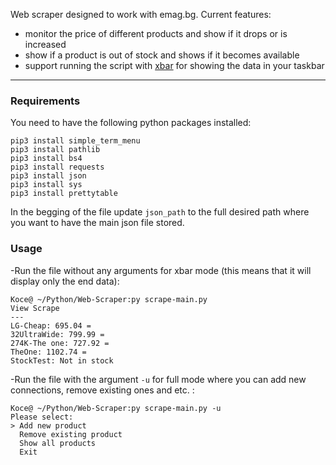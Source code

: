 Web scraper designed to work with emag.bg. Current features: <br>
* monitor the price of different products and show if it drops or is increased
* show if a product is out of stock and shows if it becomes available
* support running the script with [xbar](https://xbarapp.com/) for showing the data in your taskbar
---
### Requirements
You need to have the following python packages installed:
```commandline
pip3 install simple_term_menu
pip3 install pathlib
pip3 install bs4
pip3 install requests
pip3 install json
pip3 install sys
pip3 install prettytable
```

In the begging of the file update `json_path` to the full desired path where you want to have the main json file stored.

### Usage
-Run the file without any arguments for xbar mode (this means that it will display only the end data): <br>
```
Koce@ ~/Python/Web-Scraper:py scrape-main.py
View Scrape
---
LG-Cheap: 695.04 =
32UltraWide: 799.99 =
274K-The one: 727.92 =
TheOne: 1102.74 =
StockTest: Not in stock
```

-Run the file with the argument `-u` for full mode where you can add new connections, remove existing ones and etc. : <br>
```
Koce@ ~/Python/Web-Scraper:py scrape-main.py -u
Please select:
> Add new product
  Remove existing product
  Show all products
  Exit
```

